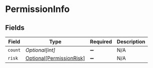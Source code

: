 # PermissionInfo


## Fields

| Field                                                             | Type                                                              | Required                                                          | Description                                                       |
| ----------------------------------------------------------------- | ----------------------------------------------------------------- | ----------------------------------------------------------------- | ----------------------------------------------------------------- |
| `count`                                                           | *Optional[int]*                                                   | :heavy_minus_sign:                                                | N/A                                                               |
| `risk`                                                            | [Optional[PermissionRisk]](../../models/shared/permissionrisk.md) | :heavy_minus_sign:                                                | N/A                                                               |